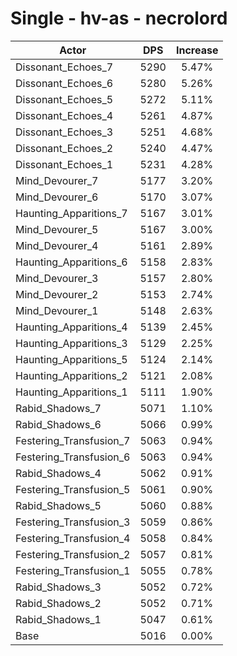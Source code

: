 # Single - hv-as - necrolord
| Actor | DPS | Increase |
|---|:---:|:---:|
|Dissonant_Echoes_7|5290|5.47%|
|Dissonant_Echoes_6|5280|5.26%|
|Dissonant_Echoes_5|5272|5.11%|
|Dissonant_Echoes_4|5261|4.87%|
|Dissonant_Echoes_3|5251|4.68%|
|Dissonant_Echoes_2|5240|4.47%|
|Dissonant_Echoes_1|5231|4.28%|
|Mind_Devourer_7|5177|3.20%|
|Mind_Devourer_6|5170|3.07%|
|Haunting_Apparitions_7|5167|3.01%|
|Mind_Devourer_5|5167|3.00%|
|Mind_Devourer_4|5161|2.89%|
|Haunting_Apparitions_6|5158|2.83%|
|Mind_Devourer_3|5157|2.80%|
|Mind_Devourer_2|5153|2.74%|
|Mind_Devourer_1|5148|2.63%|
|Haunting_Apparitions_4|5139|2.45%|
|Haunting_Apparitions_3|5129|2.25%|
|Haunting_Apparitions_5|5124|2.14%|
|Haunting_Apparitions_2|5121|2.08%|
|Haunting_Apparitions_1|5111|1.90%|
|Rabid_Shadows_7|5071|1.10%|
|Rabid_Shadows_6|5066|0.99%|
|Festering_Transfusion_7|5063|0.94%|
|Festering_Transfusion_6|5063|0.94%|
|Rabid_Shadows_4|5062|0.91%|
|Festering_Transfusion_5|5061|0.90%|
|Rabid_Shadows_5|5060|0.88%|
|Festering_Transfusion_3|5059|0.86%|
|Festering_Transfusion_4|5058|0.84%|
|Festering_Transfusion_2|5057|0.81%|
|Festering_Transfusion_1|5055|0.78%|
|Rabid_Shadows_3|5052|0.72%|
|Rabid_Shadows_2|5052|0.71%|
|Rabid_Shadows_1|5047|0.61%|
|Base|5016|0.00%|
